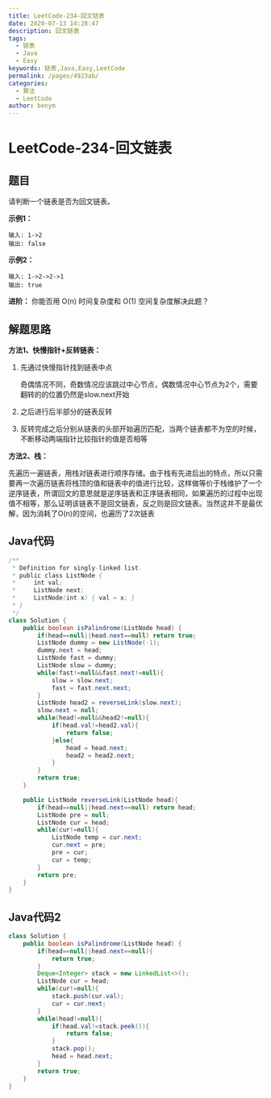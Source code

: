 ```yaml
---
title: LeetCode-234-回文链表
date: 2020-07-13 14:28:47
description: 回文链表
tags: 
  - 链表
  - Java
  - Easy
keywords: 链表,Java,Easy,LeetCode
permalink: /pages/4923ab/
categories: 
  - 算法
  - LeetCode
author: benym
---
```


# LeetCode-234-回文链表

## 题目

请判断一个链表是否为回文链表。



**示例1：**

```
输入: 1->2
输出: false
```

**示例2：**

```
输入: 1->2->2->1
输出: true
```

**进阶：**
你能否用 O(n) 时间复杂度和 O(1) 空间复杂度解决此题？

## 解题思路

**方法1、快慢指针+反转链表：**

1. 先通过快慢指针找到链表中点

   奇偶情况不同，奇数情况应该跳过中心节点，偶数情况中心节点为2个，需要翻转的的位置仍然是slow.next开始

2. 之后进行后半部分的链表反转

3. 反转完成之后分别从链表的头部开始遍历匹配，当两个链表都不为空的时候，不断移动两端指针比较指针的值是否相等

**方法2、栈：**

先遍历一遍链表，用栈对链表进行顺序存储。由于栈有先进后出的特点，所以只需要再一次遍历链表将栈顶的值和链表中的值进行比较，这样做等价于栈维护了一个逆序链表，所谓回文的意思就是逆序链表和正序链表相同，如果遍历的过程中出现值不相等，那么证明该链表不是回文链表，反之则是回文链表。当然这并不是最优解，因为消耗了O(n)的空间，也遍历了2次链表

## Java代码

```java
/**
 * Definition for singly-linked list.
 * public class ListNode {
 *     int val;
 *     ListNode next;
 *     ListNode(int x) { val = x; }
 * }
 */
class Solution {
    public boolean isPalindrome(ListNode head) {
        if(head==null||head.next==null) return true;
        ListNode dummy = new ListNode(-1);
        dummy.next = head;
        ListNode fast = dummy;
        ListNode slow = dummy;
        while(fast!=null&&fast.next!=null){
            slow = slow.next;
            fast = fast.next.next;
        }
        ListNode head2 = reverseLink(slow.next);
        slow.next = null;
        while(head!=null&&head2!=null){
            if(head.val!=head2.val){
                return false;
            }else{
                head = head.next;
                head2 = head2.next;
            }
        }
        return true;
    }

    public ListNode reverseLink(ListNode head){
        if(head==null||head.next==null) return head;
        ListNode pre = null;
        ListNode cur = head;
        while(cur!=null){
            ListNode temp = cur.next;
            cur.next = pre;
            pre = cur;
            cur = temp;
        }
        return pre;
    }
}
```

## Java代码2

```java
class Solution {
    public boolean isPalindrome(ListNode head) {
        if(head==null||head.next==null){
            return true;
        }
        Deque<Integer> stack = new LinkedList<>();
        ListNode cur = head;
        while(cur!=null){
            stack.push(cur.val);
            cur = cur.next;
        }
        while(head!=null){
            if(head.val!=stack.peek()){
                return false;
            }
            stack.pop();
            head = head.next;
        }
        return true;
    }
}
```




